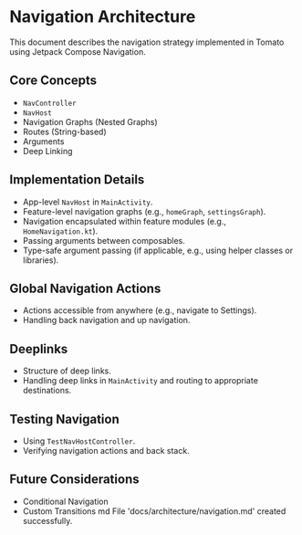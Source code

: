 # Navigation Architecture

This document describes the navigation strategy implemented in Tomato using Jetpack Compose Navigation.

## Core Concepts

- `NavController`
- `NavHost`
- Navigation Graphs (Nested Graphs)
- Routes (String-based)
- Arguments
- Deep Linking

## Implementation Details

- App-level `NavHost` in `MainActivity`.
- Feature-level navigation graphs (e.g., `homeGraph`, `settingsGraph`).
- Navigation encapsulated within feature modules (e.g., `HomeNavigation.kt`).
- Passing arguments between composables.
- Type-safe argument passing (if applicable, e.g., using helper classes or libraries).

## Global Navigation Actions

- Actions accessible from anywhere (e.g., navigate to Settings).
- Handling back navigation and up navigation.

## Deeplinks

- Structure of deep links.
- Handling deep links in `MainActivity` and routing to appropriate destinations.

## Testing Navigation

- Using `TestNavHostController`.
- Verifying navigation actions and back stack.

## Future Considerations

- Conditional Navigation
- Custom Transitions
md
File 'docs/architecture/navigation.md' created successfully.
